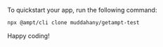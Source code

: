 To quickstart your app, run the following command: 

```bash
npx @ampt/cli clone muddahany/getampt-test
```

Happy coding!